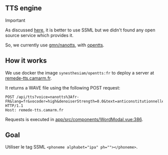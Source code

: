 ## TTS engine

> [!IMPORTANT]
> As discussed [here](https://github.com/camarm-dev/remede/discussions/65), it is better to use SSML but we didn't found any open source service which provides it.
> 
> So, we currently use [gmn/nanotts](https://github.com/gmn/nanotts), with [opentts](https://github.com/synesthesiam/opentts).


## How it works

We use docker the image `synesthesiam/opentts:fr` to deploy a server at [remede-tts.camarm.fr](https://remede-tts.camarm.fr).

It returns a WAVE file using the following POST request:
```http request
POST /api/tts?voice=nanotts%3Afr-FR&lang=fr&vocoder=high&denoiserStrength=0.0&text=anticonstitutionnellement&speakerId=&ssml=true&ssmlNumbers=false&ssmlDates=false&ssmlCurrency=false&cache=true
HTTP/1.1
Host: remede-tts.camarm.fr
```

Requests is executed in [app/src/components/WordModal.vue:386](../app/src/components/WordModal.vue).

## Goal

Utiliser le tag SSML `<phoneme alphabet="ipa" ph=""></phoneme>`.
